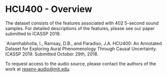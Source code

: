 # HCU400 - Overview
The dataset consists of the features associated with 402 5-second sound samples.  For detailed descriptions of the features, please see our paper submitted to ICASSP 2019.

`Ananthabhotla, I., Ramsay, D.B., and Paradiso, J.A. HCU400: An Annotated Dataset for Exploring Aural Phenomenology Through Causal Uncertainty. ICASSP 2019. Submitted October 29th, 2018.

To request access to the audio source, please contact the authors of the work at resenv-audio@mit.edu.

